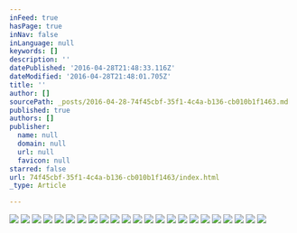 ```yaml
---
inFeed: true
hasPage: true
inNav: false
inLanguage: null
keywords: []
description: ''
datePublished: '2016-04-28T21:48:33.116Z'
dateModified: '2016-04-28T21:48:01.705Z'
title: ''
author: []
sourcePath: _posts/2016-04-28-74f45cbf-35f1-4c4a-b136-cb010b1f1463.md
published: true
authors: []
publisher:
  name: null
  domain: null
  url: null
  favicon: null
starred: false
url: 74f45cbf-35f1-4c4a-b136-cb010b1f1463/index.html
_type: Article

---
```

![](https://the-grid-user-content.s3-us-west-2.amazonaws.com/8a7aec0d-19a2-49b5-b13d-d3a768ad3ddc.png)
![](https://the-grid-user-content.s3-us-west-2.amazonaws.com/d9464005-849e-4fae-b858-a190aa24f326.png)
![](https://the-grid-user-content.s3-us-west-2.amazonaws.com/cb5a5586-1fe4-4dc2-a273-a75e74c8898b.png)
![](https://the-grid-user-content.s3-us-west-2.amazonaws.com/1b2f8e58-cfd9-438a-9ab6-f3849a486107.png)
![](https://the-grid-user-content.s3-us-west-2.amazonaws.com/f81ed1ee-0461-4a5c-b2c5-ab6e06e548f7.png)
![](https://the-grid-user-content.s3-us-west-2.amazonaws.com/52ab36b3-af7c-4c6f-bf1e-159d605d8255.png)
![](https://the-grid-user-content.s3-us-west-2.amazonaws.com/eb04f58a-c086-49fb-8057-269756a592e6.png)
![](https://the-grid-user-content.s3-us-west-2.amazonaws.com/6f075241-dc39-4cc1-9620-301e32e2f14c.png)
![](https://the-grid-user-content.s3-us-west-2.amazonaws.com/77855a3f-8136-430a-92eb-0e51860f7f83.png)
![](https://the-grid-user-content.s3-us-west-2.amazonaws.com/a42d529b-94e1-4911-ab26-72058a6baac5.png)
![](https://the-grid-user-content.s3-us-west-2.amazonaws.com/31f73c98-f7a9-499e-8468-c0431b9941ba.jpg)
![](https://the-grid-user-content.s3-us-west-2.amazonaws.com/386f214e-b9c3-45cf-a6a6-78ff1035cacb.jpg)
![](https://the-grid-user-content.s3-us-west-2.amazonaws.com/96c30e18-bab0-4d9c-af5a-ae52c7c0a7c8.jpg)
![](https://the-grid-user-content.s3-us-west-2.amazonaws.com/94c6144f-a110-4390-aae7-84e4b04b367e.jpg)
![](https://the-grid-user-content.s3-us-west-2.amazonaws.com/de61b748-6270-41e1-aac0-ad0780a5e069.jpg)
![](https://the-grid-user-content.s3-us-west-2.amazonaws.com/65c668d0-ee94-4ee2-b6f0-6d9dfb933d3b.jpg)
![](https://the-grid-user-content.s3-us-west-2.amazonaws.com/397cac80-ea5f-443e-ab66-d41f2c70b778.jpg)
![](https://the-grid-user-content.s3-us-west-2.amazonaws.com/9d962ed8-8f3c-4f04-902a-7db52653a4e9.jpg)
![](https://the-grid-user-content.s3-us-west-2.amazonaws.com/b24bb325-5523-41b7-9c1e-7b1be8572a2e.jpg)
![](https://the-grid-user-content.s3-us-west-2.amazonaws.com/a628eca4-fc9c-41c4-8c0e-e6411ab21937.jpg)
![](https://the-grid-user-content.s3-us-west-2.amazonaws.com/f1f25565-a5d7-4332-b305-bfa0d7ebabea.jpg)
![](https://the-grid-user-content.s3-us-west-2.amazonaws.com/b0f6b855-4bdf-4596-8648-2e3b38761ddf.jpg)
![](https://the-grid-user-content.s3-us-west-2.amazonaws.com/ac7690b4-6d99-47c6-ad06-388738c0d866.jpg)